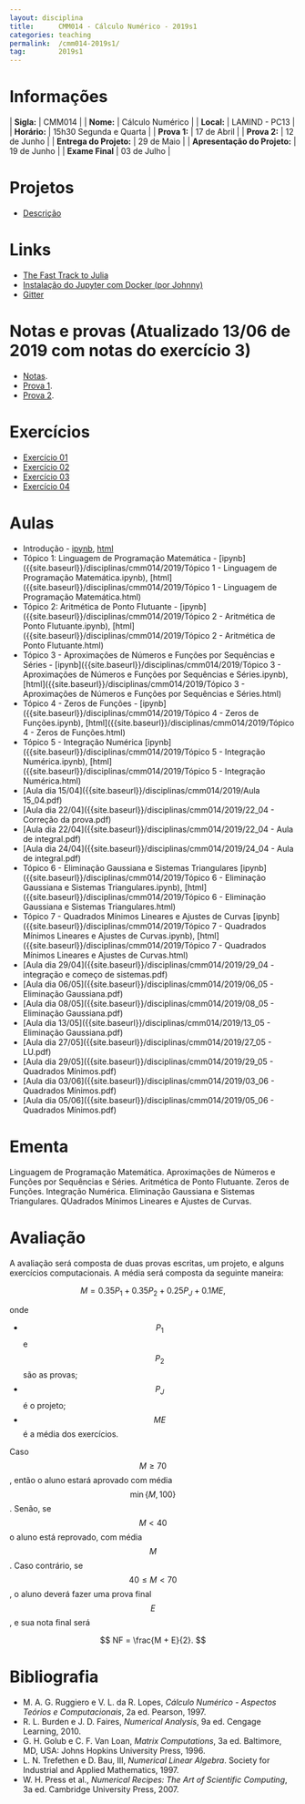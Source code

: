 ```yaml
---
layout: disciplina
title:      CMM014 - Cálculo Numérico - 2019s1
categories: teaching
permalink:  /cmm014-2019s1/
tag:        2019s1
---
```


# Informações

  |          **Sigla:**           | CMM014                 |
  |          **Nome:**            | Cálculo Numérico       |
  |          **Local:**           | LAMIND - PC13          |
  |          **Horário:**         | 15h30 Segunda e Quarta |
  |          **Prova 1:**         | 17 de Abril            |
  |          **Prova 2:**         | 12 de Junho            |
  |   **Entrega do Projeto:**     | 29 de Maio             |
  | **Apresentação do Projeto:**  | 19 de Junho            |
  |        **Exame Final**        | 03 de Julho            |

# Projetos

- [Descrição]({{site.baseurl}}/disciplinas/cmm014/2019/projetos.html)

# Links

- [The Fast Track to Julia](https://juliadocs.github.io/Julia-Cheat-Sheet/)
- [Instalação do Jupyter com Docker (por Johnny)](/disciplinas/cmm014/2019/docker.html)
- [Gitter](https://gitter.im/abelsiqueira/cmm014-2019s1)

# Notas e provas (Atualizado 13/06 de 2019 com notas do exercício 3)

- [Notas]({{site.baseurl}}/disciplinas/cmm014/2019/notas.pdf).
- [Prova 1]({{site.baseurl}}/disciplinas/cmm014/2019/prova1.pdf).
- [Prova 2]({{site.baseurl}}/disciplinas/cmm014/2019/prova2.pdf).

# Exercícios

- [Exercício 01](https://classroom.github.com/a/N4wyrVEn)
- [Exercício 02](https://classroom.github.com/a/dm0vAR_n)
- [Exercício 03](https://classroom.github.com/a/pKA69MvA)
- [Exercício 04](https://classroom.github.com/a/4QZz9AL-)

# Aulas

- Introdução -
  [ipynb]({{site.baseurl}}/disciplinas/cmm014/2019/Introdução.ipynb),
  [html]({{site.baseurl}}/disciplinas/cmm014/2019/Introdução.html)
- Tópico 1: Linguagem de Programação Matemática -
  [ipynb]({{site.baseurl}}/disciplinas/cmm014/2019/Tópico 1 - Linguagem de Programação Matemática.ipynb),
  [html]({{site.baseurl}}/disciplinas/cmm014/2019/Tópico 1 - Linguagem de Programação Matemática.html)
- Tópico 2: Aritmética de Ponto Flutuante -
  [ipynb]({{site.baseurl}}/disciplinas/cmm014/2019/Tópico 2 - Aritmética de Ponto Flutuante.ipynb),
  [html]({{site.baseurl}}/disciplinas/cmm014/2019/Tópico 2 - Aritmética de Ponto Flutuante.html)
- Tópico 3 - Aproximações de Números e Funções por Sequências e Séries -
  [ipynb]({{site.baseurl}}/disciplinas/cmm014/2019/Tópico 3 - Aproximações de Números e Funções por Sequências e Séries.ipynb),
  [html]({{site.baseurl}}/disciplinas/cmm014/2019/Tópico 3 - Aproximações de Números e Funções por Sequências e Séries.html)
- Tópico 4 - Zeros de Funções -
  [ipynb]({{site.baseurl}}/disciplinas/cmm014/2019/Tópico 4 - Zeros de Funções.ipynb),
  [html]({{site.baseurl}}/disciplinas/cmm014/2019/Tópico 4 - Zeros de Funções.html)
- Tópico 5 - Integração Numérica
  [ipynb]({{site.baseurl}}/disciplinas/cmm014/2019/Tópico 5 - Integração Numérica.ipynb),
  [html]({{site.baseurl}}/disciplinas/cmm014/2019/Tópico 5 - Integração Numérica.html)
- [Aula dia 15/04]({{site.baseurl}}/disciplinas/cmm014/2019/Aula 15_04.pdf)
- [Aula dia 22/04]({{site.baseurl}}/disciplinas/cmm014/2019/22_04 - Correção da prova.pdf)
- [Aula dia 22/04]({{site.baseurl}}/disciplinas/cmm014/2019/22_04 - Aula de integral.pdf)
- [Aula dia 24/04]({{site.baseurl}}/disciplinas/cmm014/2019/24_04 - Aula de integral.pdf)
- Tópico 6 - Eliminação Gaussiana e Sistemas Triangulares
  [ipynb]({{site.baseurl}}/disciplinas/cmm014/2019/Tópico 6 - Eliminação Gaussiana e Sistemas Triangulares.ipynb),
  [html]({{site.baseurl}}/disciplinas/cmm014/2019/Tópico 6 - Eliminação Gaussiana e Sistemas Triangulares.html)
- Tópico 7 - Quadrados Mínimos Lineares e Ajustes de Curvas
  [ipynb]({{site.baseurl}}/disciplinas/cmm014/2019/Tópico 7 - Quadrados Mínimos Lineares e Ajustes de Curvas.ipynb),
  [html]({{site.baseurl}}/disciplinas/cmm014/2019/Tópico 7 - Quadrados Mínimos Lineares e Ajustes de Curvas.html)
- [Aula dia 29/04]({{site.baseurl}}/disciplinas/cmm014/2019/29_04 - integração e começo de sistemas.pdf)
- [Aula dia 06/05]({{site.baseurl}}/disciplinas/cmm014/2019/06_05 - Eliminação Gaussiana.pdf)
- [Aula dia 08/05]({{site.baseurl}}/disciplinas/cmm014/2019/08_05 - Eliminação Gaussiana.pdf)
- [Aula dia 13/05]({{site.baseurl}}/disciplinas/cmm014/2019/13_05 - Eliminação Gaussiana.pdf)
- [Aula dia 27/05]({{site.baseurl}}/disciplinas/cmm014/2019/27_05 - LU.pdf)
- [Aula dia 29/05]({{site.baseurl}}/disciplinas/cmm014/2019/29_05 - Quadrados Mínimos.pdf)
- [Aula dia 03/06]({{site.baseurl}}/disciplinas/cmm014/2019/03_06 - Quadrados Mínimos.pdf)
- [Aula dia 05/06]({{site.baseurl}}/disciplinas/cmm014/2019/05_06 - Quadrados Mínimos.pdf)

# Ementa

Linguagem de Programação Matemática. Aproximações de Números e Funções por Sequências e
Séries. Aritmética de Ponto Flutuante. Zeros de Funções. Integração Numérica. Eliminação
Gaussiana e Sistemas Triangulares. QUadrados Mínimos Lineares e Ajustes de Curvas.

# Avaliação

A avaliação será composta de duas provas escritas, um projeto, e alguns exercícios
computacionais.
A média será composta da seguinte maneira:

$$ M = 0.35 P_1 + 0.35 P_2 + 0.25 P_J + 0.1 ME, $$

onde

- $$P_1$$ e $$P_2$$ são as provas;
- $$P_J$$ é o projeto;
- $$ME$$ é a média dos exercícios.

Caso $$M \geq 70$$, então o aluno estará aprovado com média $$\min\{M, 100\}$$.
Senão, se $$M < 40$$ o aluno está reprovado, com média $$M$$.
Caso contrário, se $$40 \leq M < 70$$, o aluno deverá fazer uma prova final $$E$$, e
sua nota final será

$$ NF = \frac{M + E}{2}. $$

# Bibliografia

  - M. A. G. Ruggiero e V. L. da R. Lopes, *Cálculo Numérico - Aspectos Teórios e
   Computacionais*, 2a ed. Pearson, 1997.
  - R. L. Burden e J. D. Faires, *Numerical Analysis*, 9a ed. Cengage Learning,
    2010.
  - G. H. Golub e C. F. Van Loan, *Matrix Computations*, 3a ed. Baltimore, MD,
    USA: Johns Hopkins University Press, 1996.
  - L. N. Trefethen e D. Bau, III, *Numerical Linear Algebra*. Society for
    Industrial and Applied Mathematics, 1997.
  - W. H. Press et al., *Numerical Recipes: The Art of Scientific Computing*, 3a
    ed. Cambridge University Press, 2007.
